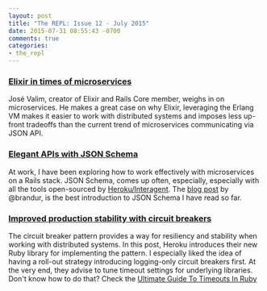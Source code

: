 ```yaml
---
layout: post
title: "The REPL: Issue 12 - July 2015"
date: 2015-07-31 08:55:43 -0700
comments: true
categories:
- the_repl
---
```


### [Elixir in times of microservices][1]

José Valim, creator of Elixir and Rails Core member, weighs in on microservices. He makes a great case on why Elixir, leveraging the Erlang VM makes it easier to work with distributed systems and imposes less up-front tradeoffs than the  current trend of microservices communicating via JSON API.

### [Elegant APIs with JSON Schema][2]

At work, I have been exploring how to work effectively with microservices on a Rails stack. JSON Schema, comes up often, especially, especially with all the tools open-sourced by [Heroku/Interagent][4]. The [blog post][2] by @brandur, is the best introduction to JSON Schema I have read so far.

### [Improved production stability with circuit breakers][3]

The circuit breaker pattern provides a way for resiliency and stability when working with distributed systems. In this post, Heroku introduces their new Ruby library for implementing the pattern. I especially liked the idea of having a roll-out strategy introducing logging-only circuit breakers first. At the very end, they advise to tune timeout settings for underlying libraries. Don't know how to do that? Check the [Ultimate Guide To Timeouts In Ruby][5]


[1]: http://blog.plataformatec.com.br/2015/06/elixir-in-times-of-microservices/
[2]: https://brandur.org/elegant-apis
[3]: https://engineering.heroku.com/blogs/2015-06-30-improved-production-stability-with-circuit-breakers/
[4]: https://github.com/interagent/
[5]: https://github.com/ankane/the-ultimate-guide-to-timeouts-in-ruby?utm_source=rubyweekly&utm_medium=email#nethttp
